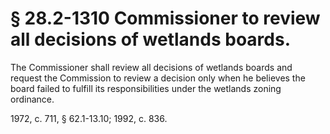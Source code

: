 # § 28.2-1310 Commissioner to review all decisions of wetlands boards.

<p>The Commissioner shall review all decisions of wetlands boards and request the Commission to review a decision only when he believes the board failed to fulfill its responsibilities under the wetlands zoning ordinance.</p><p>1972, c. 711, § 62.1-13.10; 1992, c. 836.</p>